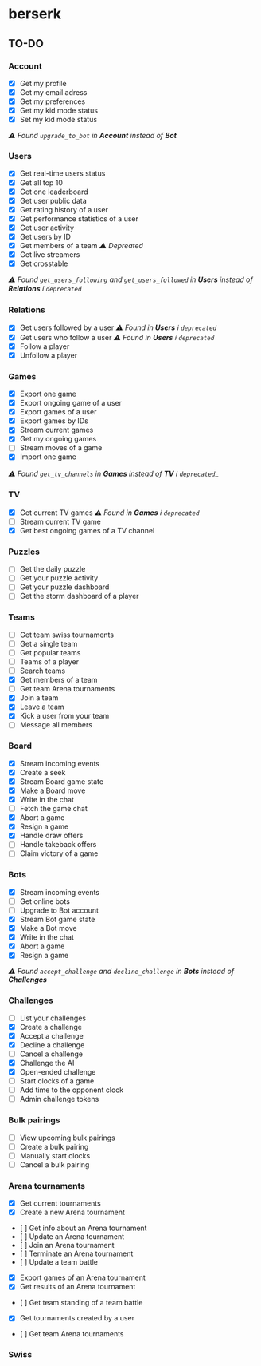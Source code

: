 # berserk
## TO-DO
### Account
- [x] Get my profile
- [x] Get my email adress
- [x] Get my preferences
- [x] Get my kid mode status
- [x] Set my kid mode status

_:warning: Found `upgrade_to_bot` in **Account** instead of **Bot**_

### Users
- [x] Get real-time users status
- [x] Get all top 10
- [x] Get one leaderboard
- [x] Get user public data
- [x] Get rating history of a user
- [x] Get performance statistics of a user
- [x] Get user activity
- [x] Get users by ID
- [x] Get members of a team *:warning: Depreated*
- [x] Get live streamers
- [x] Get crosstable

_:warning: Found `get_users_following` and `get_users_followed` in **Users** instead of **Relations** :information_source: `deprecated`_

### Relations
- [x] Get users followed by a user _:warning: Found in **Users** :information_source: `deprecated`_
- [x] Get users who follow a user _:warning: Found in **Users** :information_source: `deprecated`_
- [x] Follow a player
- [x] Unfollow a player

### Games
- [x] Export one game
- [x] Export ongoing game of a user
- [x] Export games of a user
- [x] Export games by IDs
- [x] Stream current games
- [x] Get my ongoing games
- [ ] Stream moves of a game
- [x] Import one game

_:warning: Found `get_tv_channels` in **Games** instead of **TV** :information_source: `deprecated`__

### TV
- [x] Get current TV games _:warning: Found in **Games** :information_source: `deprecated`_
- [ ] Stream current TV game
- [x] Get best ongoing games of a TV channel

### Puzzles
- [ ] Get the daily puzzle
- [ ] Get your puzzle activity
- [ ] Get your puzzle dashboard
- [ ] Get the storm dashboard of a player

### Teams
- [ ] Get team swiss tournaments
- [ ] Get a single team
- [ ] Get popular teams
- [ ] Teams of a player
- [ ] Search teams
- [x] Get members of a team
- [ ] Get team Arena tournaments
- [x] Join a team
- [x] Leave a team
- [x] Kick a user from your team
- [ ] Message all members

### Board
- [x] Stream incoming events
- [x] Create a seek
- [x] Stream Board game state
- [x] Make a Board move
- [x] Write in the chat
- [ ] Fetch the game chat
- [x] Abort a game
- [x] Resign a game
- [x] Handle draw offers
- [ ] Handle takeback offers
- [ ] Claim victory of a game

### Bots
- [x] Stream incoming events
- [ ] Get online bots
- [ ] Upgrade to Bot account
- [x] Stream Bot game state
- [x] Make a Bot move
- [x] Write in the chat
- [x] Abort a game
- [x] Resign a game

_:warning: Found `accept_challenge` and `decline_challenge` in **Bots** instead of **Challenges**_

### Challenges
- [ ] List your challenges
- [x] Create a challenge
- [x] Accept a challenge
- [x] Decline a challenge
- [ ] Cancel a challenge
- [x] Challenge the AI
- [x] Open-ended challenge
- [ ] Start clocks of a game
- [ ] Add time to the opponent clock
- [ ] Admin challenge tokens

### Bulk pairings
- [ ] View upcoming bulk pairings
- [ ] Create a bulk pairing
- [ ] Manually start clocks
- [ ] Cancel a bulk pairing

### Arena tournaments
- [x] Get current tournaments
- [x] Create a new Arena tournament
- [ ] Get info about an Arena tournament
- [ ] Update an Arena tournament
- [ ] Join an Arena tournament
- [ ] Terminate an Arena tournament
- [ ] Update a team battle
- [x] Export games of an Arena tournament
- [x] Get results of an Arena tournament
- [ ] Get team standing of a team battle
- [x] Get tournaments created by a user
- [ ] Get team Arena tournaments

### Swiss

